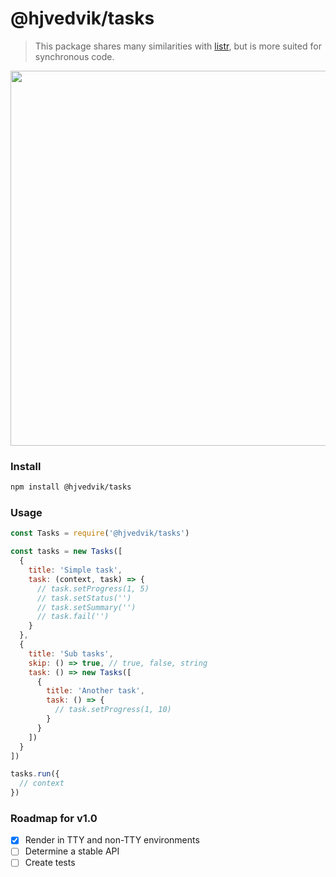 # @hjvedvik/tasks

> This package shares many similarities with [listr](https://github.com/SamVerschueren/listr), but is more suited for synchronous code.

<p align="center">
  <img width="600" src="https://raw.githubusercontent.com/hjvedvik/tasks/master/art/terminal.gif">
</p>

### Install

```sh
npm install @hjvedvik/tasks
```

### Usage

```js
const Tasks = require('@hjvedvik/tasks')

const tasks = new Tasks([
  {
    title: 'Simple task',
    task: (context, task) => {
      // task.setProgress(1, 5)
      // task.setStatus('')
      // task.setSummary('')
      // task.fail('')
    }
  },
  {
    title: 'Sub tasks',
    skip: () => true, // true, false, string
    task: () => new Tasks([
      {
        title: 'Another task',
        task: () => {
          // task.setProgress(1, 10)
        }
      }
    ])
  }
])

tasks.run({
  // context
})
```

### Roadmap for v1.0

- [x] Render in TTY and non-TTY environments
- [ ] Determine a stable API
- [ ] Create tests
